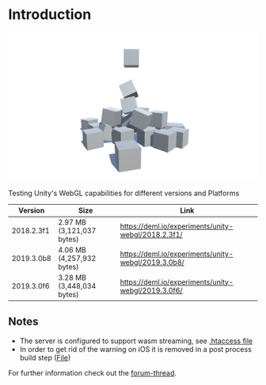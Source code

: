 # Introduction

![Preview](./preview.png)

Testing Unity's WebGL capabilities for different versions and Platforms

Version | Size | Link
--- | --- | ---
2018.2.3f1 | 2.97 MB (3,121,037 bytes) | https://deml.io/experiments/unity-webgl/2018.2.3f1/
2019.3.0b8 | 4.06 MB (4,257,932 bytes) | https://deml.io/experiments/unity-webgl/2019.3.0b8/
2019.3.0f6 | 3.28 MB (3,448,034 bytes) | https://deml.io/experiments/unity-webgl/2019.3.0f6/

## Notes
* The server is configured to support wasm streaming, see [.htaccess file](./Configuration/.htaccess)  
* In order to get rid of the warning on iOS it is removed in a post process build step ([File](./Assets/Scripts/Editor/RemoveMobileSupportWarningWebBuild.cs))

For further information check out the [forum-thread](https://forum.unity.com/threads/webgl-builds-for-mobile.545877/).
